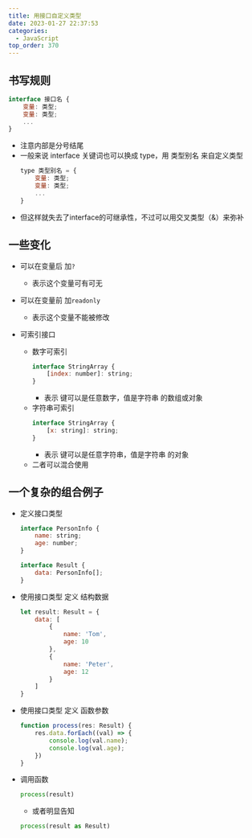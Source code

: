 ```yaml
---
title: 用接口自定义类型
date: 2023-01-27 22:37:53
categories:
  - JavaScript
top_order: 370
---
```


## 书写规则

```js
interface 接口名 {
    变量: 类型;
    变量: 类型;
    ...
}
```
- 注意内部是分号结尾
- 一般来说 interface 关键词也可以换成 type，用 类型别名 来自定义类型
    ```js
    type 类型别名 = {
        变量: 类型;
        变量: 类型;
        ...
    }
    ```

<!--more-->

- 但这样就失去了interface的可继承性，不过可以用交叉类型（&）来弥补
    

## 一些变化

- 可以在变量后 加`?`
    - 表示这个变量可有可无

- 可以在变量前 加`readonly`
    - 表示这个变量不能被修改

- 可索引接口
    - 数字可索引
        ```js
        interface StringArray {
            [index: number]: string;
        }
        ```
        - 表示 键可以是任意数字，值是字符串 的数组或对象
    - 字符串可索引
        ```js
        interface StringArray {
            [x: string]: string;
        }
        ```
        - 表示 键可以是任意字符串，值是字符串 的对象
    - 二者可以混合使用

## 一个复杂的组合例子

- 定义接口类型
    ```js
    interface PersonInfo {
        name: string;
        age: number;
    }
    
    interface Result {
        data: PersonInfo[];
    }
    ```
- 使用接口类型 定义 结构数据
    ```js
    let result: Result = {
        data: [
            {
                name: 'Tom',
                age: 10
            },
            {
                name: 'Peter',
                age: 12
            }
        ]
    }
    ```

- 使用接口类型 定义 函数参数
    ```js
    function process(res: Result) {
        res.data.forEach((val) => {
            console.log(val.name);
            console.log(val.age);
        })
    }
    ```

- 调用函数
    ```js
    process(result)
    ```
    - 或者明显告知
    ```js
    process(result as Result)
    ```
